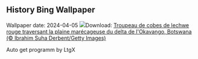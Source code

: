 ## History Bing Wallpaper
Wallpaper date: 2024-04-05
![](https://www.bing.com/th?id=OHR.AntelopeBotswana_FR-CA7386810053_UHD.jpg&w=1000)Download: [Troupeau de cobes de lechwe rouge traversant la plaine marécageuse du delta de l'Okavango, Botswana (© Ibrahim Suha Derbent/Getty Images)](https://www.bing.com/th?id=OHR.AntelopeBotswana_FR-CA7386810053_UHD.jpg)

Auto get programm by LtgX
